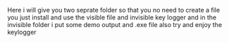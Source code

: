 Here i will give you two seprate folder so that you no need to create a file you just install and use the visible file and invisible key logger and in the invisible folder i put some demo output and .exe file also try and enjoy the keylogger